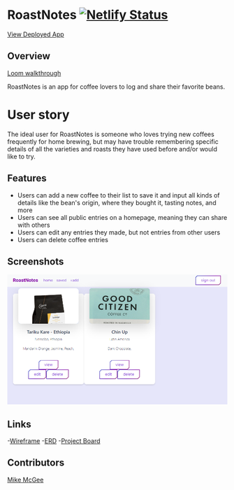 # RoastNotes [![Netlify Status](https://api.netlify.com/api/v1/badges/9d16c352-39c1-4931-b345-dcde1a161f5c/deploy-status)](https://app.netlify.com/sites/roastnotes/deploys)
[View Deployed App](https://roastnotes.netlify.app/)

## Overview
[Loom walkthrough](https://www.loom.com/share/9ea5f54507b2424babfbc009914a6a64?sid=b12f9928-aa10-4b9e-8e4d-c7ff6b4a5b57)

RoastNotes is an app for coffee lovers to log and share their favorite beans.

# User story

The ideal user for RoastNotes is someone who loves trying new coffees frequently for home brewing, but may have trouble remembering specific details of all the varieties and roasts they have used before and/or would like to try. 

## Features
- Users can add a new coffee to their list to save it and input all kinds of details like the bean's origin, where they bought it, tasting notes, and more
- Users can see all public entries on a homepage, meaning they can share with others
- Users can edit any entries they made, but not entries from other users
- Users can delete coffee entries

## Screenshots
<img src="public/images/rn_example.jpg"/>

## Links
-[Wireframe](https://www.figma.com/design/DSmhMQ5aX0J1GORhorAWkE/RoastNotes?node-id=0-1&t=f4pEbgItFkWBVUoi-1)
-[ERD](https://dbdiagram.io/d/RoastNotes-67b3f05a263d6cf9a07fd170)
-[Project Board](https://github.com/users/mikemcgee92/projects/3/views/1)

## Contributors
[Mike McGee](https://github.com/mikemcgee92)
